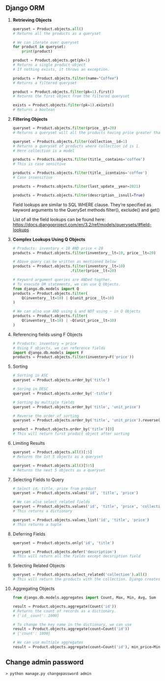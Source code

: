 ## Django ORM

1. **Retrieving Objects**

    ```python
    queryset = Product.objects.all()
    # Returns all the products as a queryset

    # We can iterate over queryset
    for product in queryset:
        print(product)

    product = Product.objects.get(pk=1)
    # Returns a single product object
    # If nothing exists, it throws an exception.

    products = Product.objects.filter(name="Coffee")
    # Returns a filtered queryset

    product = Product.objects.filter(pk=1).first()
    # Returns the first object from the filtered queryset

    exists = Product.objects.filter(pk=1).exists()
    # Returns a boolean
    ```

2. **Filtering Objects**

    ```python
    queryset = Product.objects.filter(price__gt=20)
    # Returns a queryset will all the products having price greater than 20.

    queryset = Products.objects.filter(collection__id=1)
    # Returns a queryset of products where collection id is 1.
    # Here collection is a model

    products = Products.objects.filter(title__contains='coffee')
    # This is case sensitive

    products = Products.objects.filter(title__icontains='coffee')
    # Case insensitive

    products = Products.objects.filter(last_update__year=2021)

    products = Products.objects.filter(description__isnull=True)
    ```

    Field lookups are similar to SQL WHERE clause. They’re specified as keyword arguments to the QuerySet methods filter(), exclude() and get()

    List of all the field lookups can be found here: https://docs.djangoproject.com/en/3.2/ref/models/querysets/#field-lookups

3. **Complex Lookups Using Q Objects**

    ```python
    # Products: inventory < 10 AND price < 20
    products = Product.objects.filter(inventory__lt=10, price__lt=20)

    # Above query can be written as mentioned below
    products = Product.objects.filter(inventory__lt=10)
                              .filter(price__lt=20)

    # Keyword argument queries are ANDed togther.
    # To execute OR statements, we can use Q Objects.
    from django.db.models import Q
    products = Product.objects.filter(
        Q(inventory__lt=10) | Q(unit_price__lt=10)
    )

    # We can also use AND using & and NOT using ~ in Q Objects
    products = Product.objects.filter(
        Q(inventory__lt=10) | ~Q(unit_price__lt=10)
    )
    ```

4. Referencing fields using F Objects

    ```python
    # Products: inventory = price
    # Using F objects, we can reference fields
    import django.db.models import F
    products = Product.objects.filter(inventory=F('price'))
    ```

5. Sorting

    ```python
    # Sorting in ASC
    queryset = Product.objects.order_by('title')

    # Soring in DESC
    queryset = Product.objects.order_by('-title')

    # Sorting by multiple fields
    queryset = Product.objects.order_by('title', 'unit_price')

    # Reverse the order of sorting
    queryset = Product.objects.order_by('title', 'unit_price').reverse()

    product = Product.objects.order_by('title')[0]
    # This will return first product object after sorting
    ```

6. Limiting Results

    ```python
    queryset = Product.objects.all()[:5]
    # Returns the 1st 5 objects as a queryset

    queryset = Product.objects.all()[5:5]
    # Returns the next 5 objects as a queryset
    ```

7. Selecting Fields to Query

    ```python
    # Select id, title, price from product
    queryset = Product.objects.values('id', 'title', 'price')

    # We can also select related fields
    queryset = Product.objects.values('id', 'title', 'price', 'collection__title')
    # This returns a dictionary

    queryset = Product.objects.values_list('id', 'title', 'price')
    # This returns a tuple

    ```

8. Deferring Fields

    ```python
    queryset = Product.objects.only('id', 'title')

    queryset = Product.objects.defer('description')
    # This will return all the fields except decsription field
    ```

9. Selecting Related Objects

    ```python
    queryset = Product.objects.select_related('collection').all()
    # This will return the products with the collection. Django creates a join between product and collection table.
    ```

10. Aggregating Objects

    ```python
    from django.db.models.aggregates import Count, Max, Min, Avg, Sum

    result = Product.objects.aggregate(Count('id'))
    # Returns the count of records as a dictionary.
    # {'id__count': 1000}

    # To change the key name in the dictionary, we can use
    result = Product.objects.aggregate(count=Count('id'))
    # {'count': 1000}

    # We can use multiple aggregates
    result = Product.objects.aggregate(count=Count('id'), min_price=Min('price'))
    ```

## Change admin password

`> python manage.py changepassword admin`
